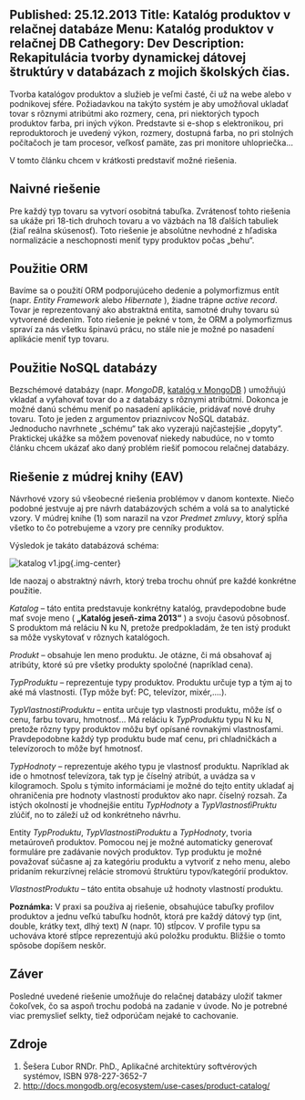 Published: 25.12.2013
Title: Katalóg produktov v relačnej databáze
Menu: Katalóg produktov v relačnej DB
Cathegory: Dev
Description: Rekapitulácia tvorby dynamickej dátovej štruktúry v databázach z mojich školských čias.
---
Tvorba katalógov produktov a služieb je veľmi časté, či už na webe alebo v podnikovej sfére. Požiadavkou na takýto systém je aby umožňoval ukladať tovar s rôznymi atribútmi ako rozmery, cena, pri niektorých typoch produktov farba, pri iných výkon. Predstavte si e-shop s elektronikou, pri reproduktoroch je uvedený výkon, rozmery, dostupná farba, no pri stolných počítačoch je tam procesor, veľkosť pamäte, zas pri monitore uhlopriečka...

V tomto článku chcem v krátkosti predstaviť možné riešenia.

## Naivné riešenie
Pre každý typ tovaru sa vytvorí osobitná tabuľka. Zvrátenosť tohto riešenia sa ukáže pri 18-tich druhoch tovaru a vo väzbách na 18 ďalších tabuliek (žiaľ reálna skúsenosť). Toto riešenie je absolútne nevhodné z hľadiska normalizácie a neschopnosti meniť typy produktov počas „behu“.

## Použitie ORM
Bavíme sa o použití ORM podporujúceho dedenie a polymorfizmus entít (napr. *Entity Framework* alebo *Hibernate* ), žiadne trápne *active record*. Tovar je reprezentovaný ako abstraktná entita, samotné druhy tovaru sú vytvorené dedením. Toto riešenie je pekné v tom, že ORM a polymorfizmus spraví za nás všetku špinavú prácu, no stále nie je možné po nasadení aplikácie meniť typ tovaru.

## Použitie NoSQL databázy
Bezschémové databázy (napr. *MongoDB*, [katalóg v MongoDB](http://docs.mongodb.org/ecosystem/use-cases/product-catalog/) ) umožňujú vkladať a vyťahovať tovar do a z databázy s rôznymi atribútmi. Dokonca je možné danú schému meniť po nasadení aplikácie, pridávať nové druhy tovaru.  Toto je jeden z  argumentov priaznivcov NoSQL databáz. Jednoducho navrhnete „schému“ tak ako vyzerajú najčastejšie „dopyty“.  Praktickej ukážke sa môžem  povenovať niekedy nabudúce, no v tomto článku chcem ukázať ako daný problém riešiť pomocou relačnej databázy.

## Riešenie z múdrej knihy (EAV)
Návrhové vzory sú všeobecné riešenia problémov v danom kontexte.  Niečo podobné jestvuje aj pre návrh databázových schém a volá sa to analytické vzory.  V múdrej knihe (1) som narazil na vzor *Predmet zmluvy*, ktorý spĺňa všetko to čo potrebujeme a vzory pre cenníky produktov.

Výsledok je takáto databázová schéma:

![katalog v1.jpg](images/CatalogProduktov/Eav.png){.img-center}

Ide naozaj o abstraktný návrh, ktorý treba trochu ohnúť pre každé konkrétne použitie.

_Katalog_ – táto entita predstavuje konkrétny katalóg, pravdepodobne bude mať svoje meno ( **„Katalóg jeseň-zima 2013“** ) a svoju časovú pôsobnosť. S produktom má reláciu N ku N, pretože predpokladám, že ten istý produkt sa môže vyskytovať v rôznych katalógoch.

_Produkt_ – obsahuje len meno produktu. Je otázne, či má obsahovať aj atribúty, ktoré sú pre všetky produkty spoločné (napríklad cena).

_TypProduktu_ – reprezentuje typy produktov. Produktu určuje typ a tým aj to aké má vlastnosti. (Typ môže byť: PC, televízor, mixér,....).

_TypVlastnostiProduktu_ – entita určuje typ vlastnosti produktu, môže ísť o cenu, farbu tovaru, hmotnosť... Má reláciu k *TypProduktu* typu N ku N, pretože rôzny typy produktov môžu byť opísané rovnakými vlastnosťami. Pravdepodobne každý typ produktu bude mať cenu, pri chladničkách a televízoroch to môže byť hmotnosť.

_TypHodnoty_ – reprezentuje akého typu je vlastnosť produktu. Napríklad ak ide o hmotnosť televízora, tak typ je číselný atribút, a uvádza sa v kilogramoch. Spolu s týmito informáciami je možné do tejto entity ukladať aj ohraničenia pre hodnoty vlastností produktov ako napr. číselný rozsah. Za istých okolností je vhodnejšie entitu *TypHodnoty* a *TypVlastnosťiPruktu* zlúčiť, no to záleží už od konkrétneho návrhu.

Entity *TypProduktu*, *TypVlastnostiProduktu* a *TypHodnoty*, tvoria metaúroveň produktov. Pomocou nej je možné automaticky generovať formuláre pre zadávanie nových produktov. Typ produktu je možné považovať súčasne aj za kategóriu produktu a vytvoriť z neho menu, alebo pridaním rekurzívnej relácie stromovú štruktúru typov/kategórií produktov.

_VlastnostProduktu_ – táto entita obsahuje už hodnoty vlastností produktu.

__Poznámka:__  V praxi sa používa aj riešenie, obsahujúce tabuľky profilov produktov a jednu veľkú tabuľku hodnôt, ktorá pre každý dátový typ (int, double, krátky text, dlhý text) _N_ (napr. 10) stĺpcov. V profile typu sa uchováva ktoré stĺpce reprezentujú akú položku produktu. Bližšie o tomto spôsobe dopíšem neskôr. 

## Záver
Posledné uvedené riešenie umožňuje do relačnej databázy uložiť takmer čokoľvek, čo sa aspoň trochu podobá na zadanie v úvode.  No je potrebné viac premyslieť selkty, tiež odporúčam nejaké to cachovanie.

## Zdroje
1. Šešera Ľubor RNDr. PhD., Aplikačné architektúry softvérových systémov, ISBN 978-227-3652-7
1. <http://docs.mongodb.org/ecosystem/use-cases/product-catalog/>